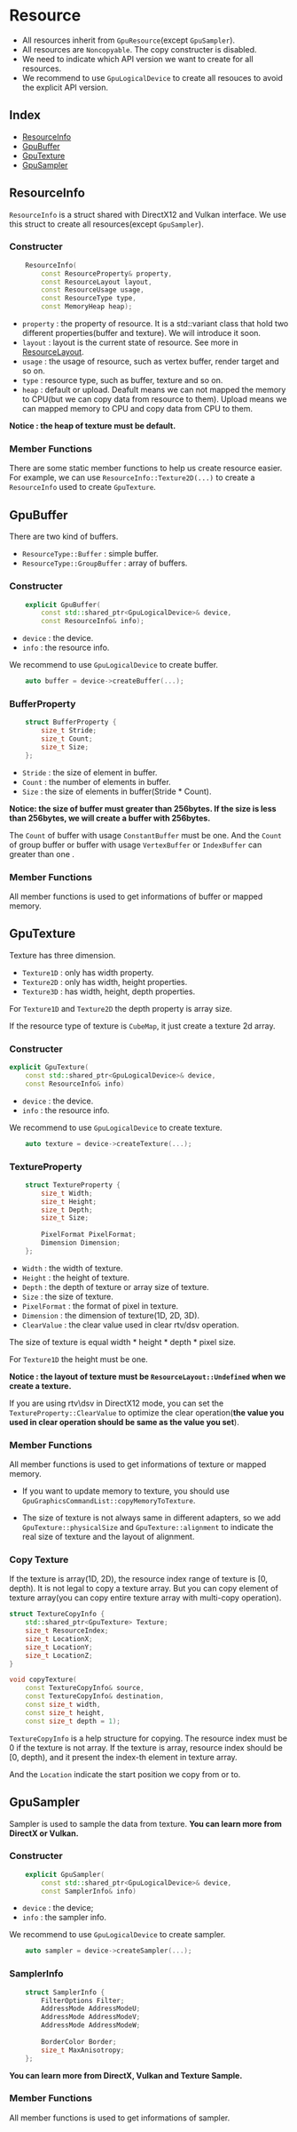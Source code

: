 # Resource

- All resources inherit from `GpuResource`(except `GpuSampler`).
- All resources are `Noncopyable`. The copy constructer is disabled.
- We need to indicate which API version we want to create for all resources.
- We recommend to use `GpuLogicalDevice` to create all resouces to avoid the explicit API version.

## Index

- [ResourceInfo](#ResourceInfo)
- [GpuBuffer](#GpuBuffer)
- [GpuTexture](#GpuTexture)
- [GpuSampler](#GpuSampler)

## ResourceInfo

`ResourceInfo` is a struct shared with DirectX12 and Vulkan interface. We use this struct to create all resources(except `GpuSampler`).

### Constructer

```C++
    ResourceInfo(
        const ResourceProperty& property,
        const ResourceLayout layout,
        const ResourceUsage usage,
        const ResourceType type,
        const MemoryHeap heap);
```

- `property` : the property of resource. It is a std::variant class that hold two different properties(buffer and texture). We will introduce it soon.
- `layout` : layout is the current state of resource. See more in [ResourceLayout](./ResourceLayout.md).
- `usage` : the usage of resource, such as vertex buffer, render target and so on.
- `type` : resource type, such as buffer, texture and so on.
- `heap` : default or upload. Deafult means we can not mapped the memory to CPU(but we can copy data from resource to them). Upload means we can mapped memory to CPU and copy data from CPU to them.

**Notice : the heap of texture must be default.**

### Member Functions

There are some static member functions to help us create resource easier. For example, we can use `ResourceInfo::Texture2D(...)` to create a `ResourceInfo` used to create `GpuTexture`.

## GpuBuffer

There are two kind of buffers. 

- `ResourceType::Buffer` : simple buffer.
- `ResourceType::GroupBuffer` : array of buffers.

### Constructer

```C++
    explicit GpuBuffer(
        const std::shared_ptr<GpuLogicalDevice>& device,
        const ResourceInfo& info);
```

- `device` : the device.
- `info` : the resource info.

We recommend to use `GpuLogicalDevice` to create buffer.

```C++
    auto buffer = device->createBuffer(...);
```

### BufferProperty

```C++
    struct BufferProperty {
        size_t Stride;
        size_t Count;
        size_t Size;
    };
```

- `Stride` : the size of element in buffer.
- `Count` : the number of elements in buffer.
- `Size` : the size of elements in buffer(Stride * Count).

**Notice: the size of buffer must greater than 256bytes. If the size is less than 256bytes, we will create a buffer with 256bytes.**

The `Count` of buffer with usage `ConstantBuffer` must be one. And the `Count` of group buffer or buffer with usage `VertexBuffer` or `IndexBuffer` can greater than one .

### Member Functions

All member functions is used to get informations of buffer or mapped memory.

## GpuTexture

Texture has three dimension.

- `Texture1D` : only has width property.
- `Texture2D` : only has width, height properties.
- `Texture3D` : has width, height, depth properties.

For `Texture1D` and `Texture2D` the depth property is array size.

If the resource type of texture is `CubeMap`, it just create a texture 2d array.

### Constructer

```C++
explicit GpuTexture(
    const std::shared_ptr<GpuLogicalDevice>& device,
    const ResourceInfo& info)
```

- `device` : the device.
- `info` : the resource info.

We recommend to use `GpuLogicalDevice` to create texture.

```C++
    auto texture = device->createTexture(...);
```

### TextureProperty

```C++
    struct TextureProperty {
        size_t Width;
        size_t Height;
        size_t Depth;
        size_t Size;
        
        PixelFormat PixelFormat;
        Dimension Dimension;
    };
```

- `Width` : the width of texture.
- `Height` : the height of texture.
- `Depth` : the depth of texture or array size of texture.
- `Size` : the size of texture.
- `PixelFormat` : the format of pixel in texture.
- `Dimension` : the dimension of texture(1D, 2D, 3D).
- `ClearValue` : the clear value used in clear rtv/dsv operation.

The size of texture is equal width * height * depth * pixel size. 

For `Texture1D` the height must be one.

**Notice : the layout of texture must be `ResourceLayout::Undefined` when we create a texture.**

If you are using rtv\dsv in DirectX12 mode, you can set the `TextureProperty::ClearValue` to optimize the clear operation(**the value you used in clear operation should be same as the value you set**).

### Member Functions

All member functions is used to get informations of texture or mapped memory.

- If you want to update memory to texture, you should use `GpuGraphicsCommandList::copyMemoryToTexture`.

- The size of texture is not always same in different adapters, so we add `GpuTexture::physicalSize` and `GpuTexture::alignment` to indicate the real size of texture and the layout of alignment.

### Copy Texture

If the texture is array(1D, 2D), the resource index range of texture is [0, depth). It is not legal to copy a texture array. But you can copy element of texture array(you can copy entire texture array with multi-copy operation).

```C++
struct TextureCopyInfo {
    std::shared_ptr<GpuTexture> Texture;
    size_t ResourceIndex;
    size_t LocationX;
    size_t LocationY;
    size_t LocationZ;
}

void copyTexture(
    const TextureCopyInfo& source,
    const TextureCopyInfo& destination,
    const size_t width,
    const size_t height,
    const size_t depth = 1);
```

`TextureCopyInfo` is a help structure for copying. The resource index must be 0 if the texture is not array. If the texture is array, resource index should be [0, depth), and it present the index-th element in texture array.

And the `Location` indicate the start position we copy from or to.

## GpuSampler

Sampler is used to sample the data from texture. **You can learn more from DirectX or Vulkan.**

### Constructer

```C++
    explicit GpuSampler(
        const std::shared_ptr<GpuLogicalDevice>& device,
        const SamplerInfo& info)
```

- `device` : the device;
- `info` : the sampler info.

We recommend to use `GpuLogicalDevice` to create sampler.

```C++
    auto sampler = device->createSampler(...);
```

### SamplerInfo

```C++
    struct SamplerInfo {
        FilterOptions Filter;
        AddressMode AddressModeU;
        AddressMode AddressModeV;
        AddressMode AddressModeW;
        
        BorderColor Border;
        size_t MaxAnisotropy;
    };
```

**You can learn more from DirectX, Vulkan and Texture Sample.**

### Member Functions

All member functions is used to get informations of sampler.